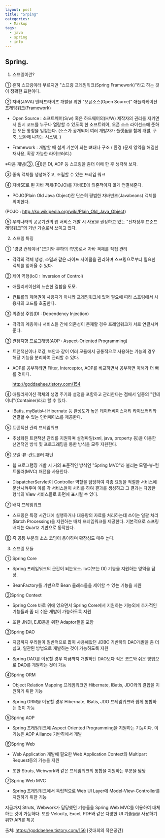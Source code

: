 ```yaml
---
layout: post
title: "Srping"
categories:
  - Markup
tags:
  - java
  - spring
  - info
---
```


## Spring.
1. 스프링이란?

① 흔히 스프링이라 부르지만 "스프링 프레임워크(Spring Framework)"라고 하는 것이 정확한 표현이다.

② 자바(JAVA) 엔터프라이즈 개발을 위한 "오픈소스(Open Source)" 애플리케이션 프레임워크(Framework)



- Open Source : 소프트웨어(S/w) 혹은 하드웨어의(H/W) 제작자의 권리를 지키면서 원시 코드를 누구나 열람할 수 있도록 한 소프트웨어, 오픈 소스 라이선스에 준하는 모든 통칭을 일컫는다. (소스가 공개되어 여러 개발자가 플랫폼을 함께 개발, 구축, 보완해 나가는 시스템. )



 - Framework : 개발할 때 설계 기본이 되는 뼈대나 구조 / 환경 (문제 영역을 해결한 재사용, 확장 가능한 라이브러리.)



※다음 개념(③, ④)은 DI, AOP 등 스프링을 좀더 이해 한 후 생각해 보자.

③ 종속 객체를 생성해주고,  조립할 수 있는 프레임 워크



④ 자바SE로 된 자바 객체(POJO)를 자바EE에 의존적이지 않게 연결해준다.

 - POJO(Plain Old Java Object)란 단순히 평범한 자바빈즈(Javabeans) 객체를 의미한다.

 (POJO : http://ko.wikipedia.org/wiki/Plain_Old_Java_Object)



⑤ 우리나라의 공공기관의 웹 서비스 개발 시 사용을 권장하고 있는 "전자정부 표준프레임워크"의 기반 기술로서 쓰이고 있다.





2. 스프링 특징

① "경량 컨테이너"(크기와 부하의 측면)로서 자바 객체를 직접 관리

 - 각각의 객체 생성, 소멸과 같은 라이프 사이클을 관리하며 스프링으로부터 필요한 객체를 얻어올 수 있다.

 

② 제어 역행(IoC : Inversion of Control)

 - 애플리케이션의 느슨한 결합을 도모.

 - 컨트롤의 제어권이 사용자가 아니라 프레임워크에 있어 필요에 따라 스프링에서 사용자의 코드를 호출한다.

 

③ 의존성 주입(DI : Dependency Injection)

 - 각각의 계층이나 서비스들 간에 의존성이 존재할 경우 프레임워크가 서로 연결시켜준다.



③ 관점지향 프로그래밍(AOP : Aspect-Oriented Programming)

 - 트랜잭션이나 로깅, 보안과 같이 여러 모듈에서 공통적으로 사용하는 기능의 경우 해당 기능을 분리하여 관리할 수 있다.



 - AOP를 공부하려면 Filter, Interceptor, AOP를 비교하면서 공부하면 이해가 더 빠를 것이다.

   http://goddaehee.tistory.com/154



④ 애플리케이션 객체의 생명 주기와 설정을 포함하고 관리한다는 점에서 일종의 "컨테이너"(Container)라고 할 수 있다.

 - iBatis, myBatis나 Hibernate 등 완성도가 높은 데이터베이스처리 라이브러리와 연결할 수 있는 인터페이스를 제공한다.

 

⑤ 트랜잭션 관리 프레임워크

 - 추상화된 트랜잭션 관리를 지원하며 설정파일(xml, java, property 등)을 이용한 선언적인 방식 및 프로그래밍을 통한 방식을 모두 지원한다.



⑥ 모델-뷰-컨트롤러 패턴

 - 웹 프로그램밍 개발 시 거의 표준적인 방식인 "Spring MVC"라 불리는 모델-뷰-컨트롤러(MVC) 패턴을 사용한다. 

 -  DispatcherServlet이 Controller 역할을 담당하여 각종 요청을 적절한 서비스에 분산시켜주며 이를 각 서비스들이 처리를 하여 결과를 생성하고 그 결과는 다양한 형식의 View 서비스들로 화면에 표시될 수 있다.



⑦ 배치 프레임워크

 - 스프링은 특정 시간대에 실행하거나 대용량의 자료를 처리하는데 쓰이는 일괄 처리(Batch Processing)을 지원하는 배치 프레임워크를 제공한다. 기본적으로 스프링 배치는 Quartz 기반으로 동작한다.



⑧ 즉 공통 부분의 소스 코딩이 용이하며 확장성도 매우 높다.





3. 스프링 모듈 



① Spring Core

 - Spring 프레임워크의 근간이 되는요소. IoC(또는 DI) 기능을 지원하는 영역을 담당.

 - BeanFactory를 기반으로 Bean 클래스들을 제어할 수 있는 기능을 지원



②Spring Context

 - Spring Core 바로 위에 있으면서 Spring Core에서 지원하는 기능외에 추가적인 기능들과 좀 더 쉬운 개발이 가능하도록 지원

 - 또한 JNDI, EJB등을 위한 Adaptor들을 포함



③Spring DAO

 - 지금까지 우리들이 일반적으로 많이 사용해왔던 JDBC 기반하의 DAO개발을 좀 더 쉽고, 일관된 방법으로 개발하는 것이 가능하도록 지원

 - Spring DAO를 이용할 경우 지금까지 개발하던 DAO보다 적은 코드와 쉬운 방법으로 DAO를 개발하는 것이 가능



④Spring ORM

 - Object Relation Mapping 프레임워크인 Hibernate, IBatis, JDO와의 결합을 지원하기 위한 기능 

 - Spring ORM을 이용할 경우 Hibernate, IBatis, JDO 프레임워크와 쉽게 통합하는 것이 가능



⑤Spring AOP

 - Spring 프레임워크에 Aspect Oriented Programming을 지원하는 기능이다. 이 기능은 AOP Alliance 기반하에서 개발



⑥Spring Web

 - Web Application 개발에 필요한 Web Application Context와 Multipart Request등의 기능을 지원

 - 또한 Struts, Webwork와 같은 프레임워크의 통합을 지원하는 부분을 담당



⑦Spring Web MVC

 - Spring 프레임워크에서 독립적으로 Web UI Layer에 Model-View-Controller를 지원하기 위한 기능

지금까지 Struts, Webwork가 담당했던 기능들을 Spring Web MVC를 이용하여 대체하는 것이 가능하다. 또한 Velocity, Excel, PDF와 같은 다양한 UI 기술들을 사용하기 위한 API를 제공



출처: https://goddaehee.tistory.com/156 [갓대희의 작은공간]